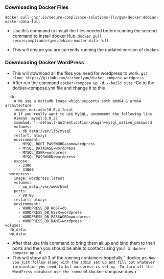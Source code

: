 ### Downloading Docker Files
```docker pull ghcr.io/secure-compliance-solutions-llc/gvm-docker:debian-master-data-full```
- Use this command to install the files needed before running the second command to install docker Hub.
```docker pull securecompliance/gvm:debian-master-data-full```
* This will ensure you are currently running the updated version of docker.
### Downloading Docker WordPress
- This will download all the files you need for wordpress to work.
```git clone https://github.com/aschmelyun/docker-compose-wordpress```
- After run the command
```docker-compose up -d --build site```
-Go to the docker-compose.yml file and change it to this 
```services:
  db:
    # We use a mariadb image which supports both amd64 & arm64 architecture
    image: mariadb:10.6.4-focal
    # If you really want to use MySQL, uncomment the following line
    #image: mysql:8.0.27
    command: '--default-authentication-plugin=mysql_native_password'
    volumes:
      - db_data:/var/lib/mysql
    restart: always
    environment:
      - MYSQL_ROOT_PASSWORD=somewordpress
      - MYSQL_DATABASE=wordpress
      - MYSQL_USER=wordpress
      - MYSQL_PASSWORD=wordpress
    expose:
      - 3306
      - 33060
  wordpress:
    image: wordpress:latest
    volumes:
      - wp_data:/var/www/html
    ports:
      - 80:80
    restart: always
    environment:
      - WORDPRESS_DB_HOST=db
      - WORDPRESS_DB_USER=wordpress
      - WORDPRESS_DB_PASSWORD=wordpress
      - WORDPRESS_DB_NAME=wordpress
volumes:
  db_data:
  wp_data:
```
- After that use this command to bring them all up and bind them to their ports and then you should be able to contact using your ip.
```docker-compose up -d```
- This will show all 3 of the running containers hopefully
``docker ps```
-Now you just follow along with the admin set up and fill out whatever information you need to but wordpress is set up
-To turn off the WordPress database use the command.
```docker-compose down```
